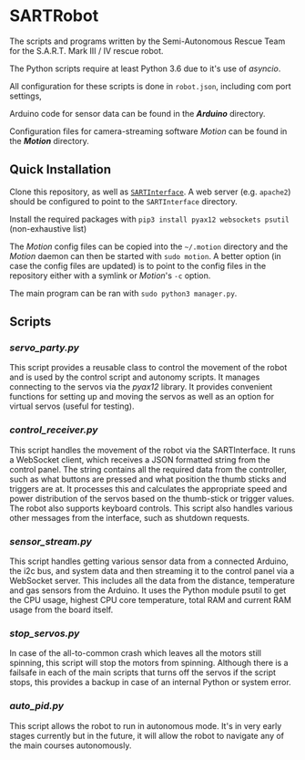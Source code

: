 # SARTRobot
The scripts and programs written by the Semi-Autonomous Rescue Team for the S.A.R.T. Mark III / IV rescue robot.

The Python scripts require at least Python 3.6 due to it's use of _asyncio_.

All configuration for these scripts is done in `robot.json`, including com port settings,

Arduino code for sensor data can be found in the **_Arduino_** directory.

Configuration files for camera-streaming software _Motion_ can be found in the **_Motion_** directory. 

## Quick Installation
Clone this repository, as well as [`SARTInterface`](https://github.com/SFXRescue/SARTInterface). A web server (e.g. `apache2`) should be configured to point to the `SARTInterface` directory. 

Install the required packages with `pip3 install pyax12 websockets psutil` (non-exhaustive list)

The _Motion_ config files can be copied into the `~/.motion` directory and the _Motion_ daemon can then be started with `sudo motion`. A better option (in case the config files are updated) is to point to the config files in the repository either with a symlink or _Motion_'s `-c` option. 

The main program can be ran with `sudo python3 manager.py`.

## Scripts

### _servo_party.py_
This script provides a reusable class to control the movement of the robot and is used by the control script and autonomy scripts. It manages connecting to the servos via the _pyax12_ library. It provides convenient functions for setting up and moving the servos as well as an option for virtual servos (useful for testing).

### _control_receiver.py_
This script handles the movement of the robot via the SARTInterface. It runs a WebSocket client, which receives a JSON formatted string from the control panel. The string contains all the required data from the controller, such as what buttons are pressed and what position the thumb sticks and triggers are at. It processes this and calculates the appropriate speed and power distribution of the servos based on the thumb-stick or trigger values. The robot also supports keyboard controls. This script also handles various other messages from the interface, such as shutdown requests.

### _sensor_stream.py_
This script handles getting various sensor data from a connected Arduino, the i2c bus, and system data and then streaming it to the control panel via a WebSocket server. This includes all the data from the distance, temperature and gas sensors from the Arduino. It uses the Python module psutil to get the CPU usage, highest CPU core temperature, total RAM and current RAM usage from the board itself.

### _stop_servos.py_
In case of the all-to-common crash which leaves all the motors still spinning, this script will stop the motors from spinning. Although there is a failsafe in each of the main scripts that turns off the servos if the script stops, this provides a backup in case of an internal Python or system error.

### _auto_pid.py_
This script allows the robot to run in autonomous mode. It's in very early stages currently but in the future, it will allow the robot to navigate any of the main courses autonomously.
